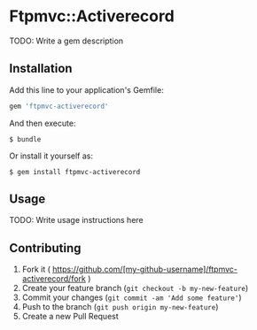 # Ftpmvc::Activerecord

TODO: Write a gem description

## Installation

Add this line to your application's Gemfile:

```ruby
gem 'ftpmvc-activerecord'
```

And then execute:

    $ bundle

Or install it yourself as:

    $ gem install ftpmvc-activerecord

## Usage

TODO: Write usage instructions here

## Contributing

1. Fork it ( https://github.com/[my-github-username]/ftpmvc-activerecord/fork )
2. Create your feature branch (`git checkout -b my-new-feature`)
3. Commit your changes (`git commit -am 'Add some feature'`)
4. Push to the branch (`git push origin my-new-feature`)
5. Create a new Pull Request
